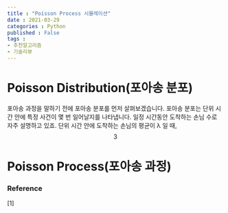 ```yaml
---
title : "Poisson Process 시뮬레이션"
date : 2021-03-29
categories : Python
published : False
tags :
- 추천알고리즘
- 기술리뷰
---
```


# Poisson Distribution(포아송 분포)
포아송 과정을 말하기 전에 포아송 분포를 먼저 살펴보겠습니다. 포아송 분포는 단위 시간 안에 특정 사건이 몇 번 일어날지를 나타냅니다. 일정 시간동안 도착하는 손님 수로 자주 설명하고 있죠. 단위 시간 안에 도착하는 손님의 평균이 &lambda; 일 때,
$$3$$

# Poisson Process(포아송 과정)


### Reference
[1] 

